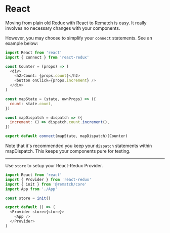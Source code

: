 # React

Moving from plain old Redux with React to Rematch is easy. It really involves no necessary changes with your components.

However, you may choose to simplify your `connect` statements. See an example below:

```js
import React from 'react'
import { connect } from 'react-redux'

const Counter = (props) => (
  <div>
    <h2>Count: {props.count}</h2>
    <button onClick={props.increment} />
  </div>
)

const mapState = (state, ownProps) => ({
  count: state.count,
})

const mapDispatch = dispatch => ({
  increment: () => dispatch.count.increment(),
})

export default connect(mapState, mapDispatch)(Counter)
```

Note that it's recommended you keep your `dispatch` statements within mapDispatch. This keeps your components pure for testing. 

---

Use `store` to setup your React-Redux Provider.

```js
import React from 'react'
import { Provider } from 'react-redux'
import { init } from '@rematch/core'
import App from './App'

const store = init()

export default () => (
  <Provider store={store}>
    <App />
  </Provider>
)
```
